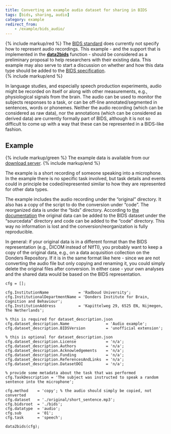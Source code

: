 ```yaml
---
title: Converting an example audio dataset for sharing in BIDS
tags: [bids, sharing, audio]
category: example
redirect_from:
    - /example/bids_audio/
---
```


{% include markup/red %}
The [BIDS standard](https://bids.neuroimaging.io)  does currently not specify how to represent audio recordings. This example - and the support that is implemented in the **[data2bids](/reference/data2bids)** function - should be considered as a preliminary proposal to help researchers with their existing data. This example may also serve to start a discussion on whether and how this data type should be added to the [BIDS specification](http://bids-specification.readthedocs.io).  
{% include markup/end %}

In language studies, and especially speech production experiments, audio might be recorded on itself or along with other measurements, e.g., physiological signals from the brain. The audio can be used to monitor the subjects responses to a task, or can be off-line annotated/segmented in sentences, words or phonemes. Neither the audio recording (which can be considered as raw data), nor the annotations (which can be considered as derived data) are currently formally part of BIDS, although it is not so difficult to come up with a way that these can be represented in a BIDS-like fashion.

## Example

{% include markup/green %}
The example data is available from our [download server](https://download.fieldtriptoolbox.org/example/bids_audio/).
{% include markup/end %}

The example is a short recording of someone speaking into a microphone. In the example there is no specific task involved, but task details and events could in principle be coded/represented similar to how they are represented for other data types.

The example includes the audio recording under the “original” directory. It also has a copy of the script to do the conversion under “code”. The reorganized data is under the “bids” directory. According to [the documentation](https://bids-specification.readthedocs.io/en/stable/02-common-principles.html#source-vs-raw-vs-derived-data) the original data can be added to the BIDS dataset under the “sourcedata” directory and code can be added to the “code” directory. This way no information is lost and the conversion/reorganization is fully reproducible.

In general: if your original data is in a different format than the BIDS representation (e.g., DICOM instead of NIfTI), you probably want to keep a copy of the original data, e.g., on a data acquisition collection on the Donders Repository. If it is in the same format like here - since we are not converting the audio file but only copying and renaming it, you could simply delete the original files after conversion. In either case - your own analyses and the shared data would be based on the BIDS representation.

```
cfg = [];

cfg.InstitutionName             = 'Radboud University';
cfg.InstitutionalDepartmentName = 'Donders Institute for Brain, Cognition and Behaviour';
cfg.InstitutionAddress          = 'Kapittelweg 29, 6525 EN, Nijmegen, The Netherlands';

% this is required for dataset_description.json
cfg.dataset_description.Name                = 'Audio example';
cfg.dataset_description.BIDSVersion         = 'unofficial extension';

% this is optional for dataset_description.json
cfg.dataset_description.License             = 'n/a';
cfg.dataset_description.Authors             = 'n/a';
cfg.dataset_description.Acknowledgements    = 'n/a';
cfg.dataset_description.Funding             = 'n/a';
cfg.dataset_description.ReferencesAndLinks  = 'n/a';
cfg.dataset_description.DatasetDOI          = 'n/a';

% provide some metadata about the task that was performed
cfg.TaskDescription = 'The subject was instructed to speak a random sentence into the microphone';

cfg.method    = 'copy'; % the audio should simply be copied, not converted
cfg.dataset   = './original/short_sentence.mp3';
cfg.bidsroot  = './bids';
cfg.datatype  = 'audio';
cfg.sub       = '01';
cfg.task      = 'speech';

data2bids(cfg);
```
